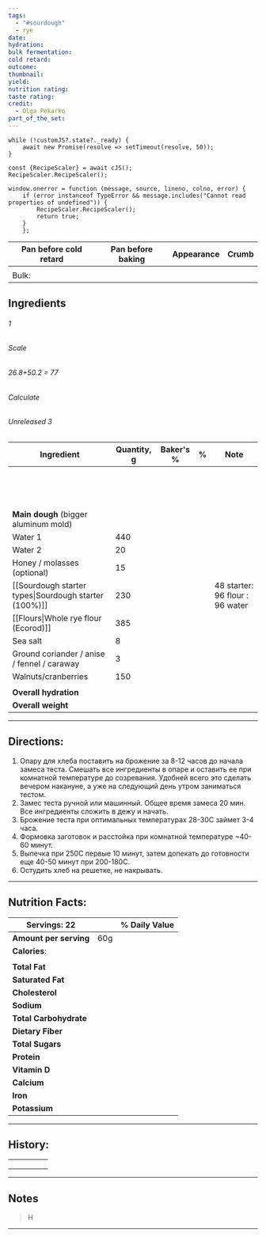 ```yaml
---
tags:
  - "#sourdough"
  - rye
date:
hydration:
bulk fermentation:
cold retard:
outcome:
thumbnail:
yield:
nutrition rating:
taste rating:
credit:
  - Olga Pekarko
part_of_the_set:
---
```

```dataviewjs
while (!customJS?.state?._ready) { 
	await new Promise(resolve => setTimeout(resolve, 50)); 
} 

const {RecipeScaler} = await cJS();
RecipeScaler.RecipeScaler();

window.onerror = function (message, source, lineno, colno, error) {
	if (error instanceof TypeError && message.includes("Cannot read properties of undefined")) {
		RecipeScaler.RecipeScaler();
		return true;
	}
    };

```

| Pan before cold retard | Pan before baking | Appearance | Crumb |
| ---------------------- | ----------------- | ---------- | ----- |
|                        |                   |            |       |
| Bulk:                  |                   |            |       |


## Ingredients

###### 1
###### Scale
###### 26.8+50.2 = 77
###### Calculate
###### Unreleased 3

| Ingredient                                            | Quantity, g | Baker's % | %   | Note                            |
| ----------------------------------------------------- | ----------- | --------- | --- | ------------------------------- |
|                                                       |             |           |     |                                 |
|                                                       |             |           |     |                                 |
|                                                       |             |           |     |                                 |
|                                                       |             |           |     |                                 |
|                                                       |             |           |     |                                 |
|                                                       |             |           |     |                                 |
|                                                       |             |           |     |                                 |
|                                                       |             |           |     |                                 |
|                                                       |             |           |     |                                 |
|                                                       |             |           |     |                                 |
|                                                       |             |           |     |                                 |
|                                                       |             |           |     |                                 |
|                                                       |             |           |     |                                 |
|                                                       |             |           |     |                                 |
| **Main dough** (bigger aluminum mold)                 |             |           |     |                                 |
| Water 1                                               | 440         |           |     |                                 |
| Water 2                                               | 20          |           |     |                                 |
| Honey / molasses (optional)                           | 15          |           |     |                                 |
| [[Sourdough starter types\|Sourdough starter (100%)]] | 230         |           |     | 48 starter: 96 flour : 96 water |
| [[Flours\|Whole rye flour (Ecorod)]]                  | 385         |           |     |                                 |
| Sea salt                                              | 8           |           |     |                                 |
| Ground coriander / anise / fennel / caraway           | 3           |           |     |                                 |
| Walnuts/cranberries                                   | 150         |           |     |                                 |
|                                                       |             |           |     |                                 |
| **Overall hydration**                                 |             |           |     |                                 |
| **Overall weight**                                    |             |           |     |                                 |




---
## Directions:

1. Опару для хлеба поставить на брожение за 8-12 часов до начала замеса теста. Смешать все ингредиенты в опаре и оставить ее при комнатной температуре до созревания. Удобней всего это сделать вечером накануне, а уже на следующий день утром заниматься тестом.
2. Замес теста ручной или машинный. Общее время замеса 20 мин. Все ингредиенты сложить в дежу и начать. 
3. Брожение теста при оптимальных температурах 28-30С займет 3-4 часа. 
4. Формовка заготовок и расстойка при комнатной температуре ~40-60 минут. 
5. Выпечка при 250С первые 10 минут, затем допекать до готовности еще 40-50 минут при 200-180С. 
6. Остудить хлеб на решетке, не накрывать.




---
## Nutrition Facts:

| **Servings:** 22       |       | % Daily Value |
| ---------------------- | ----- | ------------- |
| **Amount per serving** | 60g   |               |
| **Calories**:          |       |               |
|                        |       |               |
| **Total Fat**          |       |               |
| **Saturated Fat**      |       |               |
| **Cholesterol**        |       |               |
| **Sodium**             |       |               |
| **Total Carbohydrate** |       |               |
| **Dietary Fiber**      |       |               |
| **Total Sugars**       |       |               |
| **Protein**            |       |               |
| **Vitamin D**          |       |               |
| **Calcium**            |       |               |
| **Iron**               |       |               |
| **Potassium**          |       |               |

---
## History:

|                                                                                                                                                                                                                                                                                                                                                                                                                                                                                                                                                                                                                                                                                                  |                                                                                                                                                                                                                                      |                                                                                                                                                                                                                                      |                                                                                                                                                                                                                                      |                                                                                                                                                                                                                                      |
| ------------------------------------------------------------------------------------------------------------------------------------------------------------------------------------------------------------------------------------------------------------------------------------------------------------------------------------------------------------------------------------------------------------------------------------------------------------------------------------------------------------------------------------------------------------------------------------------------------------------------------------------------------------------------------------------------ | ------------------------------------------------------------------------------------------------------------------------------------------------------------------------------------------------------------------------------------ | ------------------------------------------------------------------------------------------------------------------------------------------------------------------------------------------------------------------------------------ | ------------------------------------------------------------------------------------------------------------------------------------------------------------------------------------------------------------------------------------ | ------------------------------------------------------------------------------------------------------------------------------------------------------------------------------------------------------------------------------------ |
|                                                                                                                                                                                                                                                                                                                                                                                                                                                                                                                                                                                                                                                                                                  |                                                                                                                                                                                                                                      |                                                                                                                                                                                                                                      |                                                                                                                                                                                                                                      |                                                                                                                                                                                                                                      |
|                                                                                                                                                                                                                                                                                                                                                                                                                                                                                                                                                                                                                                                                                                  |                                                                                                                                                                                                                                      |                                                                                                                                                                                                                                      |                                                                                                                                                                                                                                      |                                                                                                                                                                                                                                      |
|                                                                                                                                                                                                                                                                                                                                                                                                                                                                                                                                                                                                                                                                                                  |                                                                                                                                                                                                                                      |                                                                                                                                                                                                                                      |                                                                                                                                                                                                                                      |                                                                                                                                                                                                                                      |

---
## Notes

> H

---



